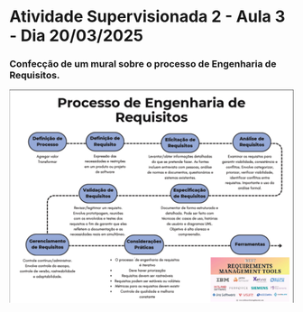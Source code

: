 # Atividade Supervisionada 2 - Aula 3 - Dia 20/03/2025

### Confecção de um mural sobre o processo de Engenharia de Requisitos.

![Mural](as2-rs-grupo7.png)
